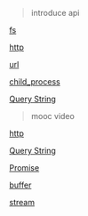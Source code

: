 > introduce api

[fs](http://nodeapi.ucdok.com/api/fs.html)

[http](http://nodeapi.ucdok.com/api/http.html)

[url](http://nodeapi.ucdok.com/api/url.html)

[child_process](http://nodeapi.ucdok.com/api/child_process.html)

[Query String](http://nodeapi.ucdok.com/#/api/querystring.html)

> mooc video

[http]()

[Query String]()

[Promise]()

[buffer](http://nodeapi.ucdok.com/api/buffer.html)

[stream](http://nodeapi.ucdok.com/api/stream.html)
